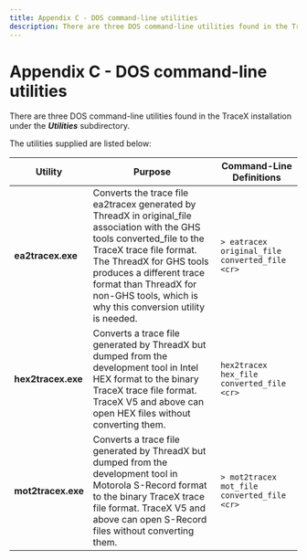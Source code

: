 ```yaml
---
title: Appendix C - DOS command-line utilities
description: There are three DOS command-line utilities found in the TraceX installation under the Utilities subdirectory. 
---
```


# Appendix C - DOS command-line utilities

There are three DOS command-line utilities found in the TraceX installation under the ***Utilities*** subdirectory.

The utilities supplied are listed below:

| **Utility**				               | **Purpose**                               | **Command-Line Definitions** |
| -------------------------------- | ----------------------------------------- | ---------------------------- |
| **ea2tracex.exe**                | Converts the trace file ea2tracex generated by ThreadX in original_file association with the GHS tools converted_file to the TraceX trace file format. The ThreadX for GHS tools produces a different trace format than ThreadX for non-GHS tools, which is why this conversion utility is needed. | ``` > eatracex original_file converted_file <cr> ``` | 
**hex2tracex.exe** | Converts a trace file generated by ThreadX but dumped from the development tool in Intel HEX format to the binary TraceX trace file format. TraceX V5 and above can open HEX files without converting them. | ``` hex2tracex hex_file converted_file <cr> ``` | 
**mot2tracex.exe** | Converts a trace file generated by ThreadX but dumped from the development tool in  Motorola S-Record format to the binary TraceX trace file format. TraceX V5 and above can open S-Record files without converting them. | ``` > mot2tracex mot_file converted_file <cr> ```|